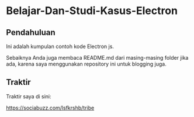 # Belajar-Dan-Studi-Kasus-Electron
## Pendahuluan

Ini adalah kumpulan contoh kode Electron js.

Sebaiknya Anda juga membaca README.md dari masing-masing folder jika ada, karena saya menggunakan repository ini untuk blogging juga.

## Traktir

Traktir saya di sini:

https://sociabuzz.com/lsfkrshb/tribe
